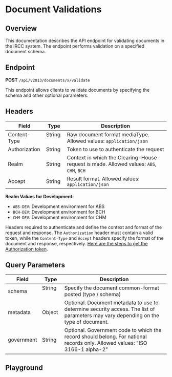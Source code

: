 <script setup>
import SwaggerUI from "../../swagger/view/SwaggerUI.vue"
import swaggerJson from "../../swagger/json/general.document-validations.json";
</script>

# Document Validations

## Overview

This documentation describes the API endpoint for validating documents in the IRCC system. The endpoint performs validation on a specified document schema.

## Endpoint

**POST** `/api/v2013/documents/x/validate`

This endpoint allows clients to validate documents by specifying the schema and other optional parameters.

## Headers

| Field            | Type    | Description                                                                       |
| ---------------- | ------- | --------------------------------------------------------------------------------- |
| Content-Type     | String &nbsp;&nbsp;  | Raw document format mediaType. Allowed values: `application/json`                 |
| Authorization    | String  | Token to use to authenticate the request                                          |
| Realm            | String  | Context in which the Clearing-House request is made. Allowed values: `ABS`, `CHM`, `BCH` |
| Accept           | String  | Result format. Allowed values: `application/json`                                 |

**Realm Values for Development:**
- `ABS-DEV`: Development environment for ABS
- `BCH-DEV`: Development environment for BCH
- `CHM-DEV`: Development environment for CHM


Headers required to authenticate and define the context and format of the request and response. The `Authorization` header must contain a valid token, while the `Content-Type` and `Accept` headers specify the format of the document and response, respectively. [Here are the steps to get the Authorization token](/user/authentication).

## Query Parameters

| Field     | Type   | Description                                                                                      |
| --------- | ------ | ------------------------------------------------------------------------------------------------ |
| schema    | String &nbsp;&nbsp;&nbsp;&nbsp; | Specify the document common-format posted (type / schema)         |
| metadata  | Object | Optional. Document metadata to use to determine security access. The list of parameters may vary depending on the type of document. |
| government | String | Optional. Government code to which the record should belong. For national records only. Allowed values: "ISO 3166-1 alpha-2" |


<!--@include: ../../components/common/validation-error.md-->

<!--@include: ../../components/ircc/request-body.md-->

## Playground

<SwaggerUI :swaggerJson="swaggerJson" :protected="true" />